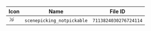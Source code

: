 | Icon | Name | File ID |
| ---  | ---  | ---     |
| ![](scenepicking_notpickable.png) | `scenepicking_notpickable` | `7113824030276724114` |

